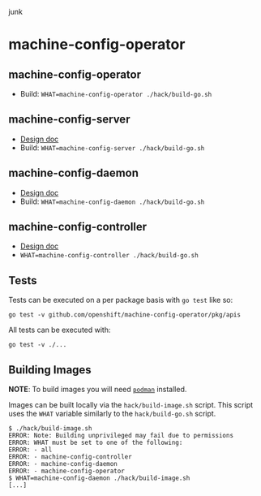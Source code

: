 junk

# machine-config-operator

## machine-config-operator
- Build: `WHAT=machine-config-operator ./hack/build-go.sh`

## machine-config-server
- [Design doc](docs/MachineConfigServer.md)
- Build: `WHAT=machine-config-server ./hack/build-go.sh`

## machine-config-daemon
- [Design doc](docs/MachineConfigDaemon.md)
- Build: `WHAT=machine-config-daemon ./hack/build-go.sh`

## machine-config-controller
- [Design doc](docs/MachineConfigController.md)
- `WHAT=machine-config-controller ./hack/build-go.sh`

## Tests
Tests can be executed on a per package basis with `go test` like so:

`go test -v github.com/openshift/machine-config-operator/pkg/apis`

All tests can be executed with:

`go test -v ./...`

## Building Images
**NOTE**: To build images you will need [`podman`](https://github.com/containers/libpod/) installed.

Images can be built locally via the `hack/build-image.sh` script. This script uses the
`WHAT` variable similarly to the `hack/build-go.sh` script.

```console
$ ./hack/build-image.sh
ERROR: Note: Building unprivileged may fail due to permissions
ERROR: WHAT must be set to one of the following:
ERROR: - all
ERROR: - machine-config-controller
ERROR: - machine-config-daemon
ERROR: - machine-config-operator
$ WHAT=machine-config-daemon ./hack/build-image.sh
[...]
```
